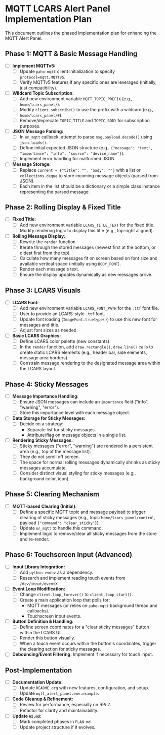 # MQTT LCARS Alert Panel Implementation Plan

This document outlines the phased implementation plan for enhancing the MQTT Alert Panel.

## Phase 1: MQTT & Basic Message Handling
*   [ ] **Implement MQTTv5:**
    *   [ ] Update `paho-mqtt` client initialization to specify `protocol=mqtt.MQTTv5`.
    *   [ ] Verify MQTTv5 features if any specific ones are leveraged (initially, just compatibility).
*   [ ] **Wildcard Topic Subscription:**
    *   [ ] Add new environment variable `MQTT_TOPIC_PREFIX` (e.g., `home/lcars_panel/`).
    *   [ ] Modify `client.subscribe()` to use the prefix with a wildcard (e.g., `home/lcars_panel/#`).
    *   [ ] Remove/deprecate `TOPIC_TITLE` and `TOPIC_BODY` for subscription purposes.
*   [ ] **JSON Message Parsing:**
    *   [ ] In `on_mqtt` callback, attempt to parse `msg.payload.decode()` using `json.loads()`.
    *   [ ] Define initial expected JSON structure (e.g., `{"message": "text", "importance": "info", "source": "device_name"}`).
    *   [ ] Implement error handling for malformed JSON.
*   [ ] **Message Storage:**
    *   [ ] Replace `current = {"title": "", "body": ""}` with a list or `collections.deque` to store incoming message objects (parsed from JSON).
    *   [ ] Each item in the list should be a dictionary or a simple class instance representing the parsed message.

## Phase 2: Rolling Display & Fixed Title
*   [ ] **Fixed Title:**
    *   [ ] Add new environment variable `LCARS_TITLE_TEXT` for the fixed title.
    *   [ ] Modify rendering logic to display this title (e.g., top-right aligned).
*   [ ] **Rolling Message Display:**
    *   [ ] Rewrite the `render` function.
    *   [ ] Iterate through the stored messages (newest first at the bottom, or oldest first from the top).
    *   [ ] Calculate how many messages fit on screen based on font size and available vertical space (initially using `BODY_FONT`).
    *   [ ] Render each message's text.
    *   [ ] Ensure the display updates dynamically as new messages arrive.

## Phase 3: LCARS Visuals
*   [ ] **LCARS Font:**
    *   [ ] Add new environment variable `LCARS_FONT_PATH` for the `.ttf` font file.
    *   [ ] User to provide an LCARS-style `.ttf` font.
    *   [ ] Update font loading (`ImageFont.truetype()`) to use this new font for messages and title.
    *   [ ] Adjust font sizes as needed.
*   [ ] **Basic LCARS Graphics:**
    *   [ ] Define LCARS color palette (new constants).
    *   [ ] In the `render` function, add `draw.rectangle()`, `draw.line()` calls to create static LCARS elements (e.g., header bar, side elements, message area borders).
    *   [ ] Constrain message rendering to the designated message area within the LCARS layout.

## Phase 4: Sticky Messages
*   [ ] **Message Importance Handling:**
    *   [ ] Ensure JSON messages can include an `importance` field ("info", "warning", "error").
    *   [ ] Store this importance level with each message object.
*   [ ] **Data Storage for Sticky Messages:**
    *   [ ] Decide on a strategy:
        *   Separate list for sticky messages.
        *   Attribute/flag on message objects in a single list.
*   [ ] **Rendering Sticky Messages:**
    *   [ ] Sticky messages ("error", "warning") are rendered in a persistent area (e.g., top of the message list).
    *   [ ] They do not scroll off screen.
    *   [ ] The space for normal rolling messages dynamically shrinks as sticky messages accumulate.
    *   [ ] Consider distinct visual styling for sticky messages (e.g., background color, icon).

## Phase 5: Clearing Mechanism
*   [ ] **MQTT-based Clearing (Initial):**
    *   [ ] Define a specific MQTT topic and message payload to trigger clearing of sticky messages (e.g., topic `home/lcars_panel/control`, payload `{"command": "clear_sticky"}`).
    *   [ ] Update `on_mqtt` to handle this command.
    *   [ ] Implement logic to remove/clear all sticky messages from the store and re-render.

## Phase 6: Touchscreen Input (Advanced)
*   [ ] **Input Library Integration:**
    *   [ ] Add `python-evdev` as a dependency.
    *   [ ] Research and implement reading touch events from `/dev/input/eventX`.
*   [ ] **Event Loop Modification:**
    *   [ ] Change `client.loop_forever()` to `client.loop_start()`.
    *   [ ] Create a main application loop that polls for:
        *   MQTT messages (or relies on `paho-mqtt` background thread and callbacks).
        *   Touchscreen input events.
*   [ ] **Button Definition & Handling:**
    *   [ ] Define screen coordinates for a "clear sticky messages" button within the LCARS UI.
    *   [ ] Render this button visually.
    *   [ ] When a touch event occurs within the button's coordinates, trigger the clearing action for sticky messages.
*   [ ] **Debouncing/Event Filtering:** Implement if necessary for touch input.

## Post-Implementation
*   [ ] **Documentation Update:**
    *   [ ] Update `README.org` with new features, configuration, and setup.
    *   [ ] Update `mqtt_alert_panel.env.example`.
*   [ ] **Code Cleanup & Refinement:**
    *   [ ] Review for performance, especially on RPi 2.
    *   [ ] Refactor for clarity and maintainability.
*   [ ] **Update `AI.md`:**
    *   [ ] Mark completed phases in `PLAN.md`.
    *   [ ] Update project structure if it evolves.
